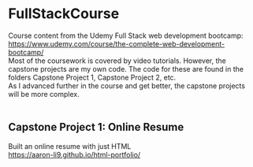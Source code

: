 # FullStackCourse
Course content from the Udemy Full Stack web development bootcamp: https://www.udemy.com/course/the-complete-web-development-bootcamp/  <br/>
Most of the coursework is covered by video tutorials. However, the capstone projects are my own code. The code for these are found in the folders Capstone Project 1, Capstone Project 2, etc.   <br/>
As I advanced further in the course and get better, the capstone projects will be more complex.  <br/>
<br/>
## Capstone Project 1: Online Resume
Built an online resume with just HTML <br/>
https://aaron-li9.github.io/html-portfolio/
